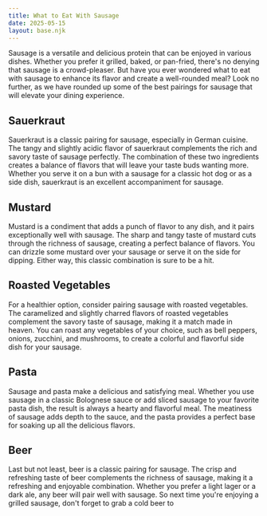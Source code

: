 ```yaml
---
title: What to Eat With Sausage
date: 2025-05-15
layout: base.njk
---
```


Sausage is a versatile and delicious protein that can be enjoyed in various dishes. Whether you prefer it grilled, baked, or pan-fried, there's no denying that sausage is a crowd-pleaser. But have you ever wondered what to eat with sausage to enhance its flavor and create a well-rounded meal? Look no further, as we have rounded up some of the best pairings for sausage that will elevate your dining experience.

## Sauerkraut

Sauerkraut is a classic pairing for sausage, especially in German cuisine. The tangy and slightly acidic flavor of sauerkraut complements the rich and savory taste of sausage perfectly. The combination of these two ingredients creates a balance of flavors that will leave your taste buds wanting more. Whether you serve it on a bun with a sausage for a classic hot dog or as a side dish, sauerkraut is an excellent accompaniment for sausage.

## Mustard

Mustard is a condiment that adds a punch of flavor to any dish, and it pairs exceptionally well with sausage. The sharp and tangy taste of mustard cuts through the richness of sausage, creating a perfect balance of flavors. You can drizzle some mustard over your sausage or serve it on the side for dipping. Either way, this classic combination is sure to be a hit.

## Roasted Vegetables

For a healthier option, consider pairing sausage with roasted vegetables. The caramelized and slightly charred flavors of roasted vegetables complement the savory taste of sausage, making it a match made in heaven. You can roast any vegetables of your choice, such as bell peppers, onions, zucchini, and mushrooms, to create a colorful and flavorful side dish for your sausage.

## Pasta

Sausage and pasta make a delicious and satisfying meal. Whether you use sausage in a classic Bolognese sauce or add sliced sausage to your favorite pasta dish, the result is always a hearty and flavorful meal. The meatiness of sausage adds depth to the sauce, and the pasta provides a perfect base for soaking up all the delicious flavors.

## Beer

Last but not least, beer is a classic pairing for sausage. The crisp and refreshing taste of beer complements the richness of sausage, making it a refreshing and enjoyable combination. Whether you prefer a light lager or a dark ale, any beer will pair well with sausage. So next time you're enjoying a grilled sausage, don't forget to grab a cold beer to